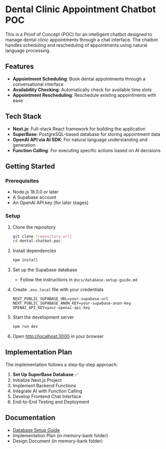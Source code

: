 # Dental Clinic Appointment Chatbot POC

This is a Proof of Concept (POC) for an intelligent chatbot designed to manage dental clinic appointments through a chat interface. The chatbot handles scheduling and rescheduling of appointments using natural language processing.

## Features

- **Appointment Scheduling**: Book dental appointments through a conversational interface
- **Availability Checking**: Automatically check for available time slots
- **Appointment Rescheduling**: Reschedule existing appointments with ease

## Tech Stack

- **Next.js**: Full-stack React framework for building the application
- **SuperBase**: PostgreSQL-based database for storing appointment data
- **OpenAI API via AI SDK**: For natural language understanding and generation
- **Function Calling**: For executing specific actions based on AI decisions

## Getting Started

### Prerequisites

- Node.js 18.0.0 or later
- A Supabase account
- An OpenAI API key (for later stages)

### Setup

1. Clone the repository
   ```bash
   git clone [repository-url]
   cd dental-chatbot-poc
   ```

2. Install dependencies
   ```bash
   npm install
   ```

3. Set up the Supabase database
   - Follow the instructions in `docs/database-setup-guide.md`

4. Create `.env.local` file with your credentials
   ```
   NEXT_PUBLIC_SUPABASE_URL=your-supabase-url
   NEXT_PUBLIC_SUPABASE_ANON_KEY=your-supabase-anon-key
   OPENAI_API_KEY=your-openai-api-key
   ```

5. Start the development server
   ```bash
   npm run dev
   ```

6. Open [http://localhost:3000](http://localhost:3000) in your browser

## Implementation Plan

The implementation follows a step-by-step approach:

1. **Set Up SuperBase Database** ✅
2. Initialize Next.js Project
3. Implement Backend Functions
4. Integrate AI with Function Calling
5. Develop Frontend Chat Interface
6. End-to-End Testing and Deployment

## Documentation

- [Database Setup Guide](docs/database-setup-guide.md)
- Implementation Plan (in memory-bank folder)
- Design Document (in memory-bank folder)
